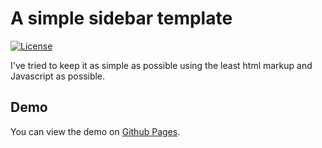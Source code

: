 # A simple sidebar template

[![License](https://poser.pugx.org/trevsewell/simplest-sidebar/license)](https://github.com/trevsewell/simplest-sidebar/blob/master/LICENSE)

I've tried to keep it as simple as possible using the least html markup and Javascript as possible.

## Demo

You can view the demo on [Github Pages](https://trevsewell.github.io/simplest-sidebar/).
